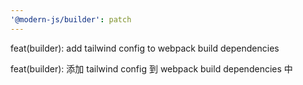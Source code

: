 ```yaml
---
'@modern-js/builder': patch
---
```


feat(builder): add tailwind config to webpack build dependencies

feat(builder): 添加 tailwind config 到 webpack build dependencies 中
